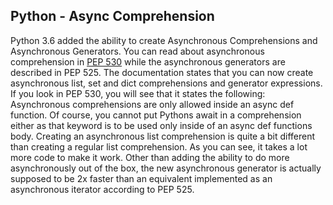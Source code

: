## Python - Async Comprehension

Python 3.6 added the ability to create Asynchronous Comprehensions and Asynchronous Generators. You can read about asynchronous comprehension in [PEP 530](https://www.python.org/dev/peps/pep-0530/) while the asynchronous generators are described in PEP 525. The documentation states that you can now create asynchronous list, set and dict comprehensions and generator expressions. 
If you look in PEP 530, you will see that it states the following: Asynchronous comprehensions are only allowed inside an async def function. Of course, you cannot put Pythons await in a comprehension either as that keyword is to be used only inside of an async def functions body.
Creating an asynchronous list comprehension is quite a bit different than creating a regular list comprehension. As you can see, it takes a lot more code to make it work. Other than adding the ability to do more asynchronously out of the box, the new asynchronous generator is actually supposed to be 2x faster than an equivalent implemented as an asynchronous iterator according to PEP 525.
